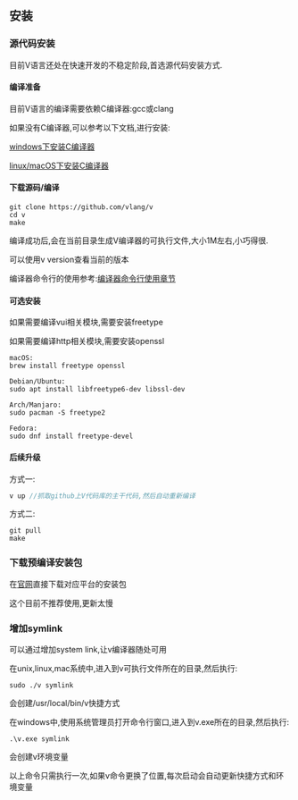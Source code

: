## 安装

### 源代码安装

目前V语言还处在快速开发的不稳定阶段,首选源代码安装方式.

#### 编译准备

目前V语言的编译需要依赖C编译器:gcc或clang

如果没有C编译器,可以参考以下文档,进行安装:

[windows下安装C编译器](https://github.com/vlang/v/wiki/Installing-a-C-compiler-on-Windows)

[linux/macOS下安装C编译器](https://github.com/vlang/v/wiki/Installing-a-C-compiler-on-Linux-and-macOS)

#### 下载源码/编译

  ```shell
git clone https://github.com/vlang/v
cd v	
make
  ```

编译成功后,会在当前目录生成V编译器的可执行文件,大小1M左右,小巧得很.

可以使用v version查看当前的版本

编译器命令行的使用参考:[编译器命令行使用章节](toolchain.md)

#### 可选安装

如果需要编译vui相关模块,需要安装freetype

如果需要编译http相关模块,需要安装openssl

```
macOS:
brew install freetype openssl

Debian/Ubuntu:
sudo apt install libfreetype6-dev libssl-dev

Arch/Manjaro:
sudo pacman -S freetype2

Fedora:
sudo dnf install freetype-devel
```

#### 后续升级

方式一:

  ```c
v up //抓取github上V代码库的主干代码,然后自动重新编译
  ```

方式二:

  ```shell
git pull
make
  ```



### 下载预编译安装包

在[官网](https://vlang.io/)直接下载对应平台的安装包

这个目前不推荐使用,更新太慢

### 增加symlink

可以通过增加system link,让v编译器随处可用

在unix,linux,mac系统中,进入到v可执行文件所在的目录,然后执行:

```shell
sudo ./v symlink
```

会创建/usr/local/bin/v快捷方式

在windows中,使用系统管理员打开命令行窗口,进入到v.exe所在的目录,然后执行:

```
.\v.exe symlink
```

会创建v环境变量

以上命令只需执行一次,如果v命令更换了位置,每次启动会自动更新快捷方式和环境变量